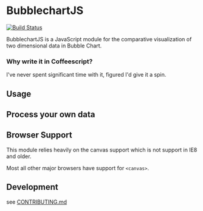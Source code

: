# BubblechartJS

[![Build Status](https://travis-ci.org/jondavidjohn/bubblechartjs.png)](https://travis-ci.org/jondavidjohn/bubblechartjs)

BubblechartJS is a JavaScript module for the comparative visualization of two dimensional data in Bubble Chart.

### Why write it in Coffeescript?

I've never spent significant time with it, figured I'd give it a spin.

## Usage

## Process your own data

## Browser Support

This module relies heavily on the canvas support which is not support
in IE8 and older.

Most all other major browsers have support for `<canvas>`.

## Development

see [CONTRIBUTING.md](https://github.com/jondavidjohn/bubblechartjs/edit/develop/CONTRIBUTING.md)

